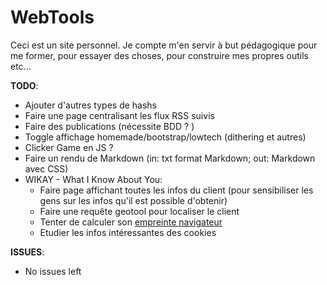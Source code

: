# WebTools

Ceci est un site personnel. Je compte m'en servir à but pédagogique pour me former,
pour essayer des choses, pour construire mes propres outils etc...


**TODO**:
- Ajouter d'autres types de hashs
- Faire une page centralisant les flux RSS suivis
- Faire des publications (nécessite BDD ? )
- Toggle affichage homemade/bootstrap/lowtech (dithering et autres)
- Clicker Game en JS ?
- Faire un rendu de Markdown (in: txt format Markdown; out: Markdown avec CSS)
- WIKAY - What I Know About You: 
  - Faire page affichant toutes les infos du client (pour sensibiliser les gens sur les infos qu'il est possible d'obtenir)
  - Faire une requête geotool pour localiser le client
  - Tenter de calculer son [empreinte navigateur](https://www.comparitech.com/blog/vpn-privacy/what-is-browser-fingerprinting-how-to-protect-yourself/)
  - Etudier les infos intéressantes des cookies



**ISSUES**:
- No issues left
